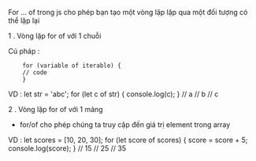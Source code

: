  For ... of trong js cho phép bạn tạo một vòng lặp lặp qua một đối tượng có thể lặp lại

1 . Vòng lặp for of với 1 chuỗi

Cú pháp : 

        for (variable of iterable) {
        // code 
        }

VD :
        let str = 'abc';
        for (let c of str) {
            console.log(c);
        }
// a
// b
// c

2 . Vòng lặp for of với 1 mảng

- for/of cho phép chúng ta truy cập đến giá trị element trong array

VD : 
        let scores = [10, 20, 30];
        for (let score of scores) {
            score = score + 5;
            console.log(score);
        }
// 15
// 25
// 35




